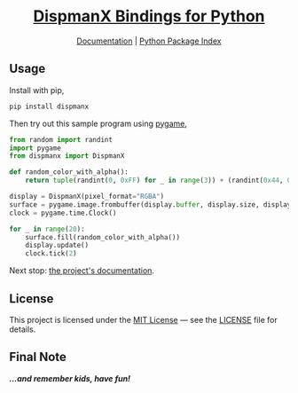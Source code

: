 <h1 align="center">
  <a href="https://dtcooper.github.io/python-dispmanx/">DispmanX Bindings for Python</a>
</h1>

<p align="center">
  <a href="https://dtcooper.github.io/python-dispmanx/">Documentation</a> |
  <a href="https://pypi.org/project/dispmanx/">Python Package Index</a>
</p>

## Usage

Install with pip,

```bash
pip install dispmanx
```

Then try out this sample program using [pygame](https://www.pygame.org/docs/),

```python
from random import randint
import pygame
from dispmanx import DispmanX

def random_color_with_alpha():
    return tuple(randint(0, 0xFF) for _ in range(3)) + (randint(0x44, 0xFF),)

display = DispmanX(pixel_format="RGBA")
surface = pygame.image.frombuffer(display.buffer, display.size, display.pixel_format)
clock = pygame.time.Clock()

for _ in range(20):
    surface.fill(random_color_with_alpha())
    display.update()
    clock.tick(2)

```

Next stop: [the project's documentation](https://dtcooper.github.io/python-dispmanx/).

## License

This project is licensed under the [MIT License](https://opensource.org/licenses/MIT)
&mdash; see the [LICENSE](https://github.com/dtcooper/python-dispmanx/blob/main/LICENSE)
file for details.

## Final Note

**_...and remember kids, have fun!_**
